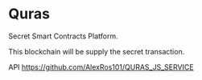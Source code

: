 # Quras
Secret Smart Contracts Platform.

This blockchain will be supply the secret transaction.

API
https://github.com/AlexRos101/QURAS_JS_SERVICE

